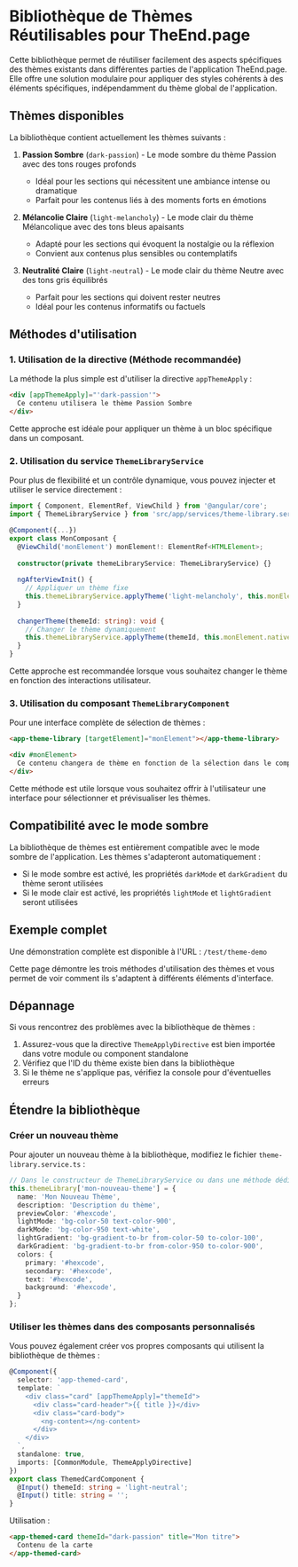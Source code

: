 # Bibliothèque de Thèmes Réutilisables pour TheEnd.page

Cette bibliothèque permet de réutiliser facilement des aspects spécifiques des thèmes existants dans différentes parties de l'application TheEnd.page. Elle offre une solution modulaire pour appliquer des styles cohérents à des éléments spécifiques, indépendamment du thème global de l'application.

## Thèmes disponibles

La bibliothèque contient actuellement les thèmes suivants :

1. **Passion Sombre** (`dark-passion`) - Le mode sombre du thème Passion avec des tons rouges profonds
   - Idéal pour les sections qui nécessitent une ambiance intense ou dramatique
   - Parfait pour les contenus liés à des moments forts en émotions

2. **Mélancolie Claire** (`light-melancholy`) - Le mode clair du thème Mélancolique avec des tons bleus apaisants
   - Adapté pour les sections qui évoquent la nostalgie ou la réflexion
   - Convient aux contenus plus sensibles ou contemplatifs

3. **Neutralité Claire** (`light-neutral`) - Le mode clair du thème Neutre avec des tons gris équilibrés
   - Parfait pour les sections qui doivent rester neutres
   - Idéal pour les contenus informatifs ou factuels

## Méthodes d'utilisation

### 1. Utilisation de la directive (Méthode recommandée)

La méthode la plus simple est d'utiliser la directive `appThemeApply` :

```html
<div [appThemeApply]="'dark-passion'">
  Ce contenu utilisera le thème Passion Sombre
</div>
```

Cette approche est idéale pour appliquer un thème à un bloc spécifique dans un composant.

### 2. Utilisation du service `ThemeLibraryService`

Pour plus de flexibilité et un contrôle dynamique, vous pouvez injecter et utiliser le service directement :

```typescript
import { Component, ElementRef, ViewChild } from '@angular/core';
import { ThemeLibraryService } from 'src/app/services/theme-library.service';

@Component({...})
export class MonComposant {
  @ViewChild('monElement') monElement!: ElementRef<HTMLElement>;
  
  constructor(private themeLibraryService: ThemeLibraryService) {}
  
  ngAfterViewInit() {
    // Appliquer un thème fixe
    this.themeLibraryService.applyTheme('light-melancholy', this.monElement.nativeElement);
  }
  
  changerTheme(themeId: string): void {
    // Changer le thème dynamiquement
    this.themeLibraryService.applyTheme(themeId, this.monElement.nativeElement);
  }
}
```

Cette approche est recommandée lorsque vous souhaitez changer le thème en fonction des interactions utilisateur.

### 3. Utilisation du composant `ThemeLibraryComponent`

Pour une interface complète de sélection de thèmes :

```html
<app-theme-library [targetElement]="monElement"></app-theme-library>

<div #monElement>
  Ce contenu changera de thème en fonction de la sélection dans le composant ci-dessus
</div>
```

Cette méthode est utile lorsque vous souhaitez offrir à l'utilisateur une interface pour sélectionner et prévisualiser les thèmes.

## Compatibilité avec le mode sombre

La bibliothèque de thèmes est entièrement compatible avec le mode sombre de l'application. Les thèmes s'adapteront automatiquement :

- Si le mode sombre est activé, les propriétés `darkMode` et `darkGradient` du thème seront utilisées
- Si le mode clair est activé, les propriétés `lightMode` et `lightGradient` seront utilisées

## Exemple complet

Une démonstration complète est disponible à l'URL : `/test/theme-demo`

Cette page démontre les trois méthodes d'utilisation des thèmes et vous permet de voir comment ils s'adaptent à différents éléments d'interface.

## Dépannage

Si vous rencontrez des problèmes avec la bibliothèque de thèmes :

1. Assurez-vous que la directive `ThemeApplyDirective` est bien importée dans votre module ou component standalone
2. Vérifiez que l'ID du thème existe bien dans la bibliothèque
3. Si le thème ne s'applique pas, vérifiez la console pour d'éventuelles erreurs

## Étendre la bibliothèque

### Créer un nouveau thème

Pour ajouter un nouveau thème à la bibliothèque, modifiez le fichier `theme-library.service.ts` :

```typescript
// Dans le constructeur de ThemeLibraryService ou dans une méthode dédiée
this.themeLibrary['mon-nouveau-theme'] = {
  name: 'Mon Nouveau Thème',
  description: 'Description du thème',
  previewColor: '#hexcode',
  lightMode: 'bg-color-50 text-color-900',
  darkMode: 'bg-color-950 text-white',
  lightGradient: 'bg-gradient-to-br from-color-50 to-color-100',
  darkGradient: 'bg-gradient-to-br from-color-950 to-color-900',
  colors: {
    primary: '#hexcode',
    secondary: '#hexcode',
    text: '#hexcode',
    background: '#hexcode',
  }
};
```

### Utiliser les thèmes dans des composants personnalisés

Vous pouvez également créer vos propres composants qui utilisent la bibliothèque de thèmes :

```typescript
@Component({
  selector: 'app-themed-card',
  template: `
    <div class="card" [appThemeApply]="themeId">
      <div class="card-header">{{ title }}</div>
      <div class="card-body">
        <ng-content></ng-content>
      </div>
    </div>
  `,
  standalone: true,
  imports: [CommonModule, ThemeApplyDirective]
})
export class ThemedCardComponent {
  @Input() themeId: string = 'light-neutral';
  @Input() title: string = '';
}
```

Utilisation :
```html
<app-themed-card themeId="dark-passion" title="Mon titre">
  Contenu de la carte
</app-themed-card>
```
